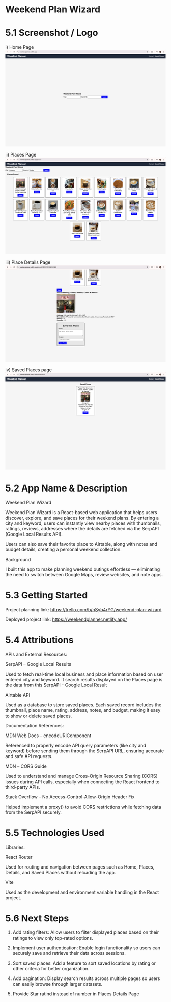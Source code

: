 # Weekend Plan Wizard
# 5.1 Screenshot / Logo
i) Home Page
![HomePage](Images/Homepage.png)

ii) Places Page 
![Place Details Page](Images/Placespage.png)

iii) Place Details Page
![Places Page](Images/Placedetailspage.png)

iv) Saved Places page
![Saved Places Page](Images/Savedplacespage.png)

# 5.2 App Name & Description

Weekend Plan Wizard

Weekend Plan Wizard is a React-based web application that helps users discover, explore, and save places for their weekend plans.
By entering a city and keyword, users can instantly view nearby places with thumbnails, ratings, reviews, addresses where the details are   fetched via the SerpAPI (Google Local Results API).

Users can also save their favorite place to Airtable, along with notes and budget details, creating a personal weekend collection.

Background

I built this app to make planning weekend outings effortless — eliminating the need to switch between Google Maps, review websites, and note apps.

# 5.3 Getting Started
Project planning link: https://trello.com/b/nSyb4rYG/weekend-plan-wizard

Deployed project link: https://weekendplanner.netlify.app/


# 5.4 Attributions

APIs and External Resources:

SerpAPI – Google Local Results

Used to fetch real-time local business and place information  based on user entered city and keyword. It search results displayed on the Places page is the data from this SerpAPI - Google Local Result

Airtable API

Used as a  database to store saved places. Each saved record includes the thumbnail, place name, rating, address, notes, and budget, making it easy to show or delete saved places.

Documentation References:

MDN Web Docs – encodeURIComponent

Referenced to properly encode API query parameters (like city and keyword) before sending them through the SerpAPI URL, ensuring accurate and safe API requests.

MDN – CORS Guide

Used to understand and manage Cross-Origin Resource Sharing (CORS) issues during API calls, especially when connecting the React frontend to third-party APIs.

Stack Overflow – No Access-Control-Allow-Origin Header Fix

Helped implement a proxy() to avoid CORS restrictions while fetching data from the SerpAPI securely.

# 5.5 Technologies Used

Libraries:

React Router

Used for routing and navigation between pages such as Home, Places, Details, and Saved Places without reloading the app.

Vite

Used as the development and environment variable handling in the React project.


# 5.6 Next Steps

1) Add rating filters: Allow users to filter displayed places based on their ratings to view only top-rated options.

2) Implement user authentication: Enable login functionality so users can securely save and retrieve their data across sessions.

3) Sort saved places: Add a feature to sort saved locations by rating or other criteria for better organization.

4) Add pagination: Display search results across multiple pages so users can easily browse through larger datasets.

5) Provide Star ratind instead of number in Places Details Page